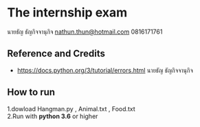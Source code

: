 # The internship exam
นายธัญ ธัญกิจจานุกิจ  nathun.thun@hotmail.com  0816171761
## Reference and Credits
* https://docs.python.org/3/tutorial/errors.html
นายธัญ ธัญกิจจานุกิจ

## How to run
1.dowload Hangman.py , Animal.txt , Food.txt   
2.Run with **python 3.6** or higher
